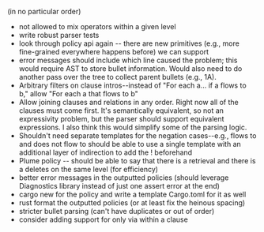 (in no particular order)
- not allowed to mix operators within a given level
- write robust parser tests
- look through policy api again -- there are new primitives (e.g., more fine-grained everywhere happens before) we can support
- error messages should include which line caused the problem; this would require AST to store bullet information. Would also need to do another pass over the tree to collect parent bullets (e.g., 1A).
- Arbitrary filters on clause intros--instead of "For each a... if a flows to b," allow "For each a that flows to b"
- Allow joining clauses and relations in any order. Right now all of the clauses must come first. It's semantically equivalent, so not an expressivity problem, but the parser should support equivalent expressions. I also think this would simplify some of the parsing logic.
- Shouldn't need separate templates for the negation cases--e.g., flows to and does not flow to should be able to use a single template with an additional layer of indirection to add the ! beforehand
- Plume policy -- should be able to say that there is a retrieval and there is a deletes on the same level (for efficiency)
- better error messages in the outputted policies (should leverage Diagnostics library instead of just one assert error at the end)
- cargo new for the policy and write a template Cargo.toml for it as well
- rust format the outputted policies (or at least fix the heinous spacing)
- stricter bullet parsing (can't have duplicates or out of order)
- consider adding support for only via within a clause